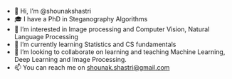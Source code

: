 - 👋 Hi, I’m @shounakshastri
- 🎓 I have a PhD in Steganography Algorithms
- 👀 I’m interested in Image processing and Computer Vision, Natural Language Processing
- 🌱 I’m currently learning Statistics and CS fundamentals
- 💞️ I’m looking to collaborate on learning and teaching Machine Learning, Deep Learning and Image Processing.
- 📫 You can reach me on shounak.shastri@gmail.com

<!---
shounakshastri/shounakshastri is a ✨ special ✨ repository because its `README.md` (this file) appears on your GitHub profile.
You can click the Preview link to take a look at your changes.
--->
